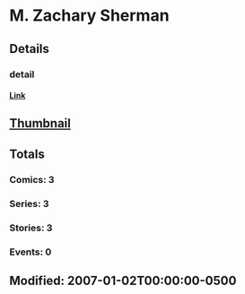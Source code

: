 # M. Zachary Sherman 
## Details
### detail
#### [Link](http://marvel.com/comics/creators/5145/m_zachary_sherman?utm_campaign=apiRef&utm_source=225578a89fc76f3d20fbffda5d17a88d)
## [Thumbnail](http://i.annihil.us/u/prod/marvel/i/mg/b/40/image_not_available.jpg)
## Totals
### Comics: 3
### Series: 3
### Stories: 3
### Events: 0
## Modified: 2007-01-02T00:00:00-0500